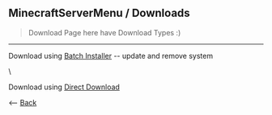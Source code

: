 ## MinecraftServerMenu / Downloads

> Download Page here have Download Types :)

---

<p>Download using <a href="WebSiteStorage/Downloads/Minecraft_Server_Menu_Installer.bat">Batch Installer</a> -- update and remove system</p>\
<p>Download using <a href="WebSiteStorage/Downloads/Minecraft_Java_Server.bat">Direct Download</a></p>

<p><-- <a href=".">Back</a></p>

